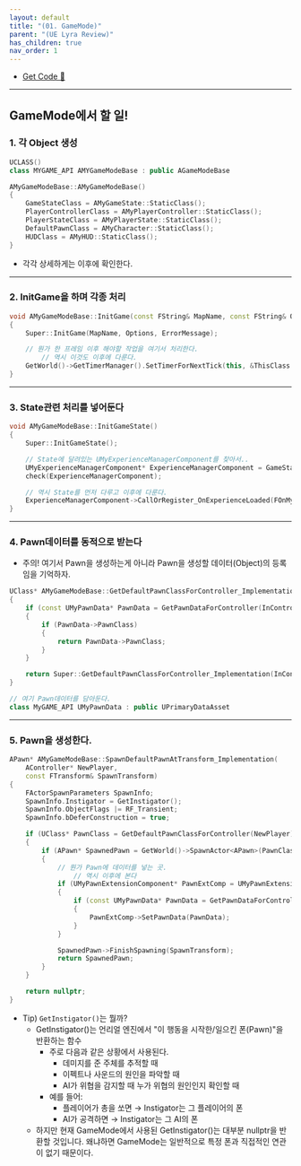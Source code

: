 ```yaml
---
layout: default
title: "(01. GameMode)"
parent: "(UE Lyra Review)"
has_children: true
nav_order: 1
---
```


* [Get Code 🌟](https://github.com/Arthur880708/LyraCloneSample)

---

## GameMode에서 할 일!

### 1. 각 Object 생성

```cpp
UCLASS()
class MYGAME_API AMYGameModeBase : public AGameModeBase
```

```cpp
AMyGameModeBase::AMyGameModeBase()
{
	GameStateClass = AMyGameState::StaticClass();
	PlayerControllerClass = AMyPlayerController::StaticClass();
	PlayerStateClass = AMyPlayerState::StaticClass();
	DefaultPawnClass = AMyCharacter::StaticClass();
	HUDClass = AMyHUD::StaticClass();
}
```

* 각각 상세하게는 이후에 확인한다.

---

### 2. InitGame을 하며 각종 처리

```cpp
void AMyGameModeBase::InitGame(const FString& MapName, const FString& Options, FString& ErrorMessage)
{
	Super::InitGame(MapName, Options, ErrorMessage);

	// 뭔가 한 프레임 이후 해야할 작업을 여기서 처리한다. 
        // 역시 이것도 이후에 다룬다.
	GetWorld()->GetTimerManager().SetTimerForNextTick(this, &ThisClass::HandleMatchAssignmentIfNotExpectingOne);
}
```

---

### 3. State관련 처리를 넣어둔다

```cpp
void AMyGameModeBase::InitGameState()
{
	Super::InitGameState();

    // State에 달려있는 UMyExperienceManagerComponent를 찾아서..
	UMyExperienceManagerComponent* ExperienceManagerComponent = GameState->FindComponentByClass<UMyExperienceManagerComponent>();
	check(ExperienceManagerComponent);

	// 역시 State를 먼저 다루고 이후에 다룬다.
	ExperienceManagerComponent->CallOrRegister_OnExperienceLoaded(FOnMyExperienceLoaded::FDelegate::CreateUObject(this, &ThisClass::OnExperienceLoaded));
}
```

---

### 4. Pawn데이터를 동적으로 받는다

* 주의! 여기서 Pawn을 생성하는게 아니라 Pawn을 생성할 데이터(Object)의 등록임을 기억하자.

```cpp
UClass* AMyGameModeBase::GetDefaultPawnClassForController_Implementation(AController* InController)
{
	if (const UMyPawnData* PawnData = GetPawnDataForController(InController))
	{
		if (PawnData->PawnClass)
		{
			return PawnData->PawnClass;
		}
	}

	return Super::GetDefaultPawnClassForController_Implementation(InController);
}
```

```cpp
// 여기 Pawn데이터를 담아둔다.
class MyGAME_API UMyPawnData : public UPrimaryDataAsset
```

---

### 5. Pawn을 생성한다.

```cpp
APawn* AMyGameModeBase::SpawnDefaultPawnAtTransform_Implementation(
    AController* NewPlayer,
    const FTransform& SpawnTransform)
{
	FActorSpawnParameters SpawnInfo;
	SpawnInfo.Instigator = GetInstigator();
	SpawnInfo.ObjectFlags |= RF_Transient;
	SpawnInfo.bDeferConstruction = true;

	if (UClass* PawnClass = GetDefaultPawnClassForController(NewPlayer))
	{
		if (APawn* SpawnedPawn = GetWorld()->SpawnActor<APawn>(PawnClass, SpawnTransform, SpawnInfo))
		{
            // 뭔가 Pawn에 데이터를 넣는 곳.
                // 역시 이후에 본다
			if (UMyPawnExtensionComponent* PawnExtComp = UMyPawnExtensionComponent::FindPawnExtensionComponent(SpawnedPawn))
			{
				if (const UMyPawnData* PawnData = GetPawnDataForController(NewPlayer))
				{
					PawnExtComp->SetPawnData(PawnData);
				}
			}

			SpawnedPawn->FinishSpawning(SpawnTransform);
			return SpawnedPawn;
		}
	}

	return nullptr;
}
```

* Tip) `GetInstigator()`는 뭘까?
    * GetInstigator()는 언리얼 엔진에서 "이 행동을 시작한/일으킨 폰(Pawn)"을 반환하는 함수
        * 주로 다음과 같은 상황에서 사용된다.
            * 데미지를 준 주체를 추적할 때
            * 이펙트나 사운드의 원인을 파악할 때
            * AI가 위협을 감지할 때 누가 위협의 원인인지 확인할 때
        * 예를 들어:
            * 플레이어가 총을 쏘면 → Instigator는 그 플레이어의 폰
            * AI가 공격하면 → Instigator는 그 AI의 폰
    * 하지만 현재 GameMode에서 사용된 GetInstigator()는 대부분 nullptr을 반환할 것입니다. 왜냐하면 GameMode는 일반적으로 특정 폰과 직접적인 연관이 없기 때문이다.